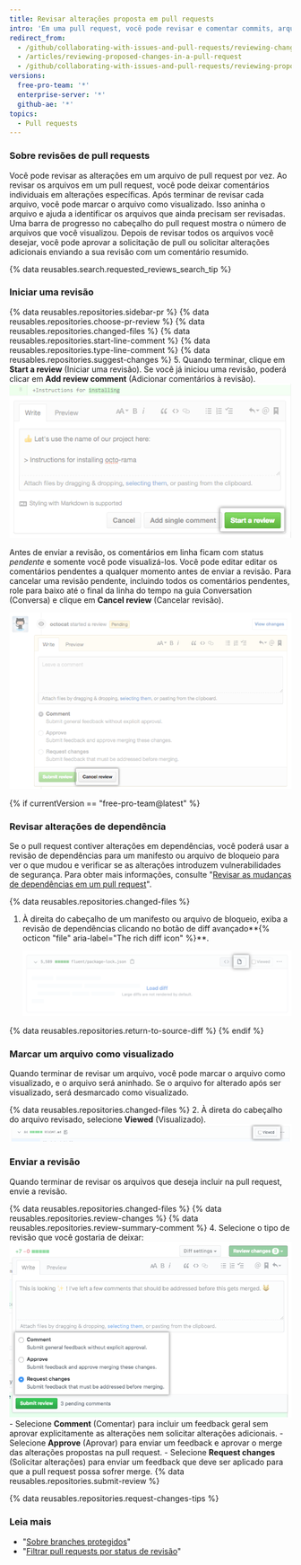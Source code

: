 ```yaml
---
title: Revisar alterações proposta em pull requests
intro: 'Em uma pull request, você pode revisar e comentar commits, arquivos alterados e diferenças (ou "diff") entre os arquivos nos branches base e de comparação.'
redirect_from:
  - /github/collaborating-with-issues-and-pull-requests/reviewing-changes-in-pull-requests/reviewing-proposed-changes-in-a-pull-request
  - /articles/reviewing-proposed-changes-in-a-pull-request
  - /github/collaborating-with-issues-and-pull-requests/reviewing-proposed-changes-in-a-pull-request
versions:
  free-pro-team: '*'
  enterprise-server: '*'
  github-ae: '*'
topics:
  - Pull requests
---
```


### Sobre revisões de pull requests

Você pode revisar as alterações em um arquivo de pull request por vez. Ao revisar os arquivos em um pull request, você pode deixar comentários individuais em alterações específicas. Após terminar de revisar cada arquivo, você pode marcar o arquivo como visualizado. Isso aninha o arquivo e ajuda a identificar os arquivos que ainda precisam ser revisadas. Uma barra de progresso no cabeçalho do pull request mostra o número de arquivos que você visualizou. Depois de revisar todos os arquivos você desejar, você pode aprovar a solicitação de pull ou solicitar alterações adicionais enviando a sua revisão com um comentário resumido.

{% data reusables.search.requested_reviews_search_tip %}

### Iniciar uma revisão

{% data reusables.repositories.sidebar-pr %}
{% data reusables.repositories.choose-pr-review %}
{% data reusables.repositories.changed-files %}
{% data reusables.repositories.start-line-comment %}
{% data reusables.repositories.type-line-comment %}
{% data reusables.repositories.suggest-changes %}
5. Quando terminar, clique em **Start a review** (Iniciar uma revisão). Se você já iniciou uma revisão, poderá clicar em **Add review comment** (Adicionar comentários à revisão). ![Botão Start a review (Iniciar uma revisão)](/assets/images/help/pull_requests/start-a-review-button.png)

Antes de enviar a revisão, os comentários em linha ficam com status _pendente_ e somente você pode visualizá-los. Você pode editar editar os comentários pendentes a qualquer momento antes de enviar a revisão. Para cancelar uma revisão pendente, incluindo todos os comentários pendentes, role para baixo até o final da linha do tempo na guia Conversation (Conversa) e clique em **Cancel review** (Cancelar revisão).

![Botão Cancel review (Cancelar revisão)](/assets/images/help/pull_requests/cancel-review-button.png)

{% if currentVersion == "free-pro-team@latest" %}
### Revisar alterações de dependência

Se o pull request contiver alterações em dependências, você poderá usar a revisão de dependências para um manifesto ou arquivo de bloqueio para ver o que mudou e verificar se as alterações introduzem vulnerabilidades de segurança. Para obter mais informações, consulte "[Revisar as mudanças de dependências em um pull request](/github/collaborating-with-issues-and-pull-requests/reviewing-dependency-changes-in-a-pull-request)".

{% data reusables.repositories.changed-files %}

1. À direita do cabeçalho de um manifesto ou arquivo de bloqueio, exiba a revisão de dependências clicando no botão de diff avançado**{% octicon "file" aria-label="The rich diff icon" %}**.

   ![Botão de diff avançado](/assets/images/help/pull_requests/dependency-review-rich-diff.png)

{% data reusables.repositories.return-to-source-diff %}
{% endif %}

### Marcar um arquivo como visualizado

Quando terminar de revisar um arquivo, você pode marcar o arquivo como visualizado, e o arquivo será aninhado. Se o arquivo for alterado após ser visualizado, será desmarcado como visualizado.

{% data reusables.repositories.changed-files %}
2. À direta do cabeçalho do arquivo revisado, selecione **Viewed** (Visualizado). ![Caixa de seleção visualizado](/assets/images/help/pull_requests/viewed-checkbox.png)

### Enviar a revisão

Quando terminar de revisar os arquivos que deseja incluir na pull request, envie a revisão.

{% data reusables.repositories.changed-files %}
{% data reusables.repositories.review-changes %}
{% data reusables.repositories.review-summary-comment %}
4. Selecione o tipo de revisão que você gostaria de deixar:![Botões de opção com opções de revisão](/assets/images/help/pull_requests/pull-request-review-statuses.png)
    - Selecione **Comment** (Comentar) para incluir um feedback geral sem aprovar explicitamente as alterações nem solicitar alterações adicionais.
    - Selecione **Approve** (Aprovar) para enviar um feedback e aprovar o merge das alterações propostas na pull request.
    - Selecione **Request changes** (Solicitar alterações) para enviar um feedback que deve ser aplicado para que a pull request possa sofrer merge.
{% data reusables.repositories.submit-review %}

{% data reusables.repositories.request-changes-tips %}

### Leia mais

- "[Sobre branches protegidos](/github/administering-a-repository/about-protected-branches#require-pull-request-reviews-before-merging)"
- "[Filtrar pull requests por status de revisão](/github/managing-your-work-on-github/filtering-pull-requests-by-review-status)"
